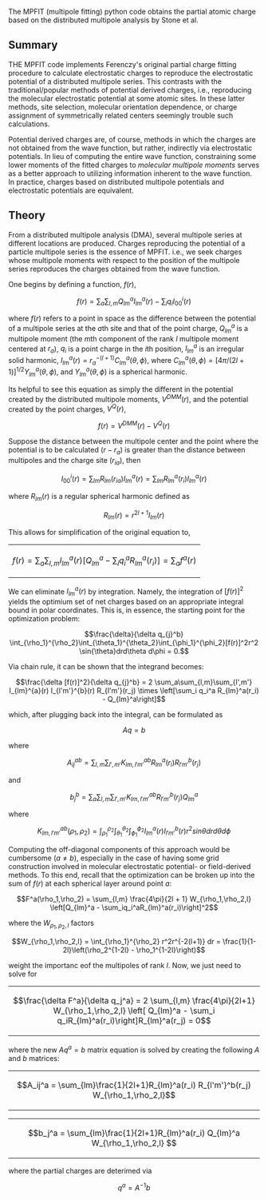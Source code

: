 The MPFIT (multipole fitting) python code obtains the partial atomic charge based on the distributed multipole analysis by Stone et al. 

## Summary 

THE MPFIT code implements Ferenczy's original partial charge fitting procedure to calculate electrostatic charges to reproduce the electrostatic potential of a distributed multipole series. This contrasts with the traditional/popular methods of potential derived charges, i.e., reproducing the molecular electrostatic potential at some atomic sites. In these latter methods, site selection, molecular orientation dependence, or charge assignment of symmetrically related centers seemingly trouble such calculations.

Potential derived charges are, of course, methods in which the charges are not obtained from the wave function, but rather, indirectly via electrostatic potentials. In lieu of computing the entire wave function, constraining some lower moments of the fitted charges to *molecular multipole moments* serves as a better approach to utilizing information inherent to the wave function. In practice, charges based on distributed multipole potentials and electrostatic potentials are equivalent.  
 

## Theory  

From a distributed multipole analysis (DMA), several multipole series at different locations are produced. Charges reproducing the potential of a particle multipole series is the essence of MPFIT. i.e., we seek charges whose multipole moments with respect to the position of the multipole series reproduces the charges obtained from the wave function. 

One begins by defining a function, $f(r)$,

$$f(r) = \sum_{a}\sum_{l,m} Q_{lm}^{a}I_{lm}^{a}(r) - \sum_{i}q_{i}I_{00}^{i}(r)$$

where $f(r)$ refers to a point in space as the difference between the potential of a multipole series at the *a*th site and that of the point charge, $Q_{lm}^{a}$ is a multipole moment (the *m*th component of the rank *l* multipole moment centered at $r_a$), $q_i$ is a point charge in the *i*th position, $I_{lm}^{a}$ is an irregular solid harmonic, $I_{lm}^{a}(r) = r_{a}^{-(l+1)}C_{lm}^{a}(\theta,\phi)$, where $C_{lm}^{a}(\theta,\phi) = [4\pi/(2l + 1)]^{1/2}Y_{lm}^{a}(\theta,\phi)$, and $Y_{lm}^{a}(\theta,\phi)$ is a spherical harmonic. 


Its helpful to see this equation as simply the different in the potential created by the distributed multipole moments, $V^{DMM}(r)$, and the potential created by the point charges, $V^{Q}(r)$, 

$$f(r) = V^{DMM}(r) - V^{Q}(r)$$

Suppose the distance between the multipole center and the point where the potential is to be calculated ($r-r_a$) is greater than the distance between multipoles and the charge site ($r_{ia}$), then 

$$I_{00}^{i}(r) = \sum_{lm} R_{lm}(r_{ia}) I_{lm}^a(r) = \sum_{lm} R_{lm}^a(r_i) I^{a}_{lm}(r)$$

where $R_{lm}(r)$ is a regular spherical harmonic defined as 

$$R_{lm}(r) = r^{2l+1}I_{lm}(r)$$

This allows for simplification of the original equation to, 

<table align="center">
<tr>
<td>

$$f(r) = \sum_a\sum_{l,m}I_{lm}^a(r)[Q_{lm}^a - \sum_{i}q_{i}^{a}R_{lm}^{a}(r_i)] = \sum_{a}f^{a}(r)$$

</td>
</tr>
</table>

We can eliminate $I_{lm}^{a}(r)$ by integration. Namely, the integration of $[f(r)]^2$ yields the optimium set of net charges based on an appropriate integral bound in polar coordinates. This is, in essence, the starting point for the optimization problem:

$$\frac{\delta}{\delta q_{j}^b} \int_{\rho_1}^{\rho_2}\int_{\theta_1}^{\theta_2}\int_{\phi_1}^{\phi_2}[f(r)]^2r^2 \sin{\theta}drd\theta d\phi = 0.$$

Via chain rule, it can be shown that the integrand becomes:

$$\frac{\delta [f(r)]^2}{\delta q_{j}^b} = 2 \sum_a\sum_{l,m}\sum_{l',m'} I_{lm}^{a}(r) I_{l'm'}^{b}(r) R_{l'm'}(r_j) \times \left[\sum_i q_i^a R_{lm}^a(r_i) - Q_{lm}^a\right]$$

which, after plugging back into the integral, can be formulated as 

$$Aq = b$$

where 

$$A_{ij}^{ab} = \sum_{l,m}\sum_{l',m'} K_{lm,l'm'}^{ab} R_{lm}^a (r_i) R_{l'm'}^b (r_j)$$

and 

$$b_j^b = \sum_a\sum_{l,m}\sum_{l',m'} K_{lm,l'm'}^{ab} R_{l'm'}^b(r_j) Q_{lm}^a$$

where 

$$K_{lm,l'm'}^{ab} (\rho_1,\rho_2) = \int_{\rho_1}^{\rho_2}\int_{\theta_1}^{\theta_2}\int_{\phi_1}^{\phi_2} I_{lm}^a(r) I_{l'm'}^b(r) r^2 sin\theta dr d\theta d\phi$$

Computing the off-diagonal components of this approach would be cumbersome ($a\neq b$), especially in the case of having some grid construction involved in molecular electrostatic potential- or field-derived methods. To this end, recall that the optimization can be broken up into the sum of $f(r)$ at each spherical layer around point $a$:

$$F^a(\rho_1,\rho_2) = \sum_{l,m} \frac{4\pi}{2l + 1} W_{\rho_1,\rho_2,l} \left[Q_{lm}^a - \sum_iq_i^aR_{lm}^a(r_i)\right]^2$$

where the $W_{\rho_1,\rho_2,l}$ factors

$$W_{\rho_1,\rho_2,l} = \int_{\rho_1}^{\rho_2} r^2r^{-2(l+1)} dr = \frac{1}{1-2l}\left(\rho_2^{1-2l} - \rho_1^{1-2l}\right)$$

weight the importanc eof the multipoles of rank $l$. Now, we just need to solve for 

<table align="center">
<tr>
<td>

$$\frac{\delta F^a}{\delta q_j^a} = 2 \sum_{l,m} \frac{4\pi}{2l+1} W_{\rho_1,\rho_2,l} \left[ Q_{lm}^a - \sum_i q_iR_{lm}^a(r_i)\right]R_{lm}^a(r_j) = 0$$

</td>
</tr>
</table>

where the new $Aq^a = b$ matrix equation is solved by creating the following $A$ and $b$ matrices:

<table align="center">
<tr>
<td>

$$A_ij^a = \sum_{lm}\frac{1}{2l+1}R_{lm}^a(r_i) R_{l'm'}^b(r_j) W_{\rho_1,\rho_2,l}$$

</td>
</tr>
</table>

<table align="center">
<tr>
<td>

$$b_j^a = \sum_{lm}\frac{1}{2l+1}R_{lm}^a(r_i) Q_{lm}^a W_{\rho_1,\rho_2,l} $$

</td>
</tr>
</table>

where the partial charges are deterimed via 

$$q^a = A^{-1}b$$
